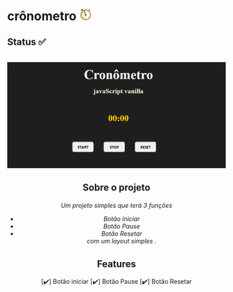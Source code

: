 # crônometro    <img src="/assets/reloj.gif" alt="Logo Repo" width="30">
## Status :white_check_mark:
<br>
<div align="center">
   <img src="/assets/anime.gif" alt="imagem gif" width="600">
    
## Sobre o projeto

<h6> 
    Um projeto simples que terá 3 funções <br>
    
-  Botão iniciar
-  Botão Pause
-  Botão Resetar <BR>
com um layout simples .
    
</h6>

## Features

 [:heavy_check_mark:] Botão iniciar
 [:heavy_check_mark:] Botão Pause
 [:heavy_check_mark:] Botão Resetar